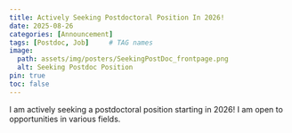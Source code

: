 ```yaml
---
title: Actively Seeking Postdoctoral Position In 2026!
date: 2025-08-26
categories: [Announcement]
tags: [Postdoc, Job]     # TAG names 
image:
  path: assets/img/posters/SeekingPostDoc_frontpage.png
  alt: Seeking Postdoc Position
pin: true
toc: false 
---
```

I am actively seeking a postdoctoral position starting in 2026! I am open to opportunities in various fields. 